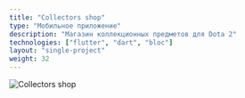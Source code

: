 ```yaml
---
title: "Collectors shop"
type: "Мобильное приложение"
description: "Магазин коллекционных предметов для Dota 2"
technologies: ["flutter", "dart", "bloc"]
layout: "single-project"
weight: 32
---
```


![Collectors shop](./../../../collectors-shop.png)
